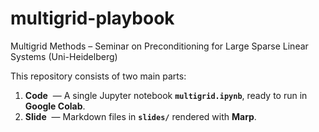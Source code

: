 # multigrid-playbook
Multigrid Methods – Seminar on Preconditioning for Large Sparse Linear Systems (Uni-Heidelberg)

This repository consists of two main parts:

1. **Code** &nbsp;— A single Jupyter notebook **`multigrid.ipynb`**, ready to run in **Google Colab**.
2. **Slide** &nbsp;— Markdown files in **`slides/`** rendered with **Marp**.  

